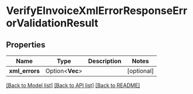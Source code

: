 # VerifyEInvoiceXmlErrorResponseErrorValidationResult

## Properties

Name | Type | Description | Notes
------------ | ------------- | ------------- | -------------
**xml_errors** | Option<**Vec<String>**> |  | [optional]

[[Back to Model list]](../README.md#documentation-for-models) [[Back to API list]](../README.md#documentation-for-api-endpoints) [[Back to README]](../README.md)


